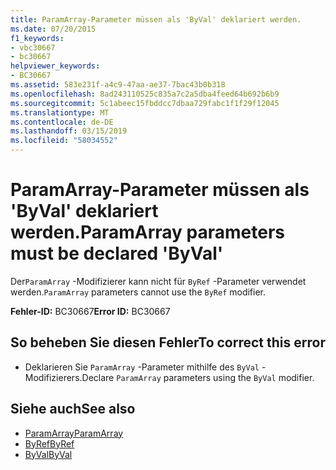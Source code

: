 ```yaml
---
title: ParamArray-Parameter müssen als 'ByVal' deklariert werden.
ms.date: 07/20/2015
f1_keywords:
- vbc30667
- bc30667
helpviewer_keywords:
- BC30667
ms.assetid: 583e231f-a4c9-47aa-ae37-7bac43b0b318
ms.openlocfilehash: 8ad243110525c835a7c2a5dba4feed64b692b6b9
ms.sourcegitcommit: 5c1abeec15fbddcc7dbaa729fabc1f1f29f12045
ms.translationtype: MT
ms.contentlocale: de-DE
ms.lasthandoff: 03/15/2019
ms.locfileid: "58034552"
---
```

# <a name="paramarray-parameters-must-be-declared-byval"></a><span data-ttu-id="9e186-102">ParamArray-Parameter müssen als 'ByVal' deklariert werden.</span><span class="sxs-lookup"><span data-stu-id="9e186-102">ParamArray parameters must be declared 'ByVal'</span></span>
<span data-ttu-id="9e186-103">Der`ParamArray` -Modifizierer kann nicht für `ByRef` -Parameter verwendet werden.</span><span class="sxs-lookup"><span data-stu-id="9e186-103">`ParamArray` parameters cannot use the `ByRef` modifier.</span></span>  
  
 <span data-ttu-id="9e186-104">**Fehler-ID:** BC30667</span><span class="sxs-lookup"><span data-stu-id="9e186-104">**Error ID:** BC30667</span></span>  
  
## <a name="to-correct-this-error"></a><span data-ttu-id="9e186-105">So beheben Sie diesen Fehler</span><span class="sxs-lookup"><span data-stu-id="9e186-105">To correct this error</span></span>  
  
-   <span data-ttu-id="9e186-106">Deklarieren Sie `ParamArray` -Parameter mithilfe des `ByVal` -Modifizierers.</span><span class="sxs-lookup"><span data-stu-id="9e186-106">Declare `ParamArray` parameters using the `ByVal` modifier.</span></span>  
  
## <a name="see-also"></a><span data-ttu-id="9e186-107">Siehe auch</span><span class="sxs-lookup"><span data-stu-id="9e186-107">See also</span></span>

- [<span data-ttu-id="9e186-108">ParamArray</span><span class="sxs-lookup"><span data-stu-id="9e186-108">ParamArray</span></span>](../../visual-basic/language-reference/modifiers/paramarray.md)
- [<span data-ttu-id="9e186-109">ByRef</span><span class="sxs-lookup"><span data-stu-id="9e186-109">ByRef</span></span>](../../visual-basic/language-reference/modifiers/byref.md)
- [<span data-ttu-id="9e186-110">ByVal</span><span class="sxs-lookup"><span data-stu-id="9e186-110">ByVal</span></span>](../../visual-basic/language-reference/modifiers/byval.md)
